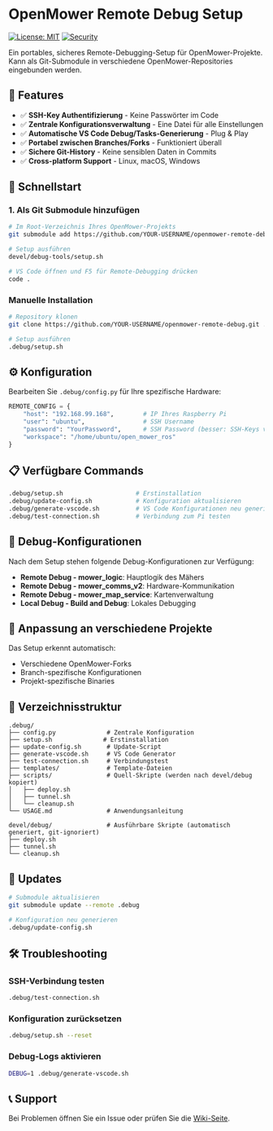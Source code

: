# OpenMower Remote Debug Setup

[![License: MIT](https://img.shields.io/badge/License-MIT-yellow.svg)](https://opensource.org/licenses/MIT)
[![Security](https://img.shields.io/badge/Security-SSH%20Keys-green.svg)](https://docs.github.com/en/authentication/connecting-to-github-with-ssh)

Ein portables, sicheres Remote-Debugging-Setup für OpenMower-Projekte. Kann als Git-Submodule in verschiedene OpenMower-Repositories eingebunden werden.

## 🎯 Features

- ✅ **SSH-Key Authentifizierung** - Keine Passwörter im Code
- ✅ **Zentrale Konfigurationsverwaltung** - Eine Datei für alle Einstellungen  
- ✅ **Automatische VS Code Debug/Tasks-Generierung** - Plug & Play
- ✅ **Portabel zwischen Branches/Forks** - Funktioniert überall
- ✅ **Sichere Git-History** - Keine sensiblen Daten in Commits
- ✅ **Cross-platform Support** - Linux, macOS, Windows

## 🚀 Schnellstart

### 1. Als Git Submodule hinzufügen

```bash
# Im Root-Verzeichnis Ihres OpenMower-Projekts
git submodule add https://github.com/YOUR-USERNAME/openmower-remote-debug.git devel/debug-tools

# Setup ausführen
devel/debug-tools/setup.sh

# VS Code öffnen und F5 für Remote-Debugging drücken
code .
```

### Manuelle Installation

```bash
# Repository klonen
git clone https://github.com/YOUR-USERNAME/openmower-remote-debug.git .debug

# Setup ausführen
.debug/setup.sh
```

## ⚙️ Konfiguration

Bearbeiten Sie `.debug/config.py` für Ihre spezifische Hardware:

```python
REMOTE_CONFIG = {
    "host": "192.168.99.168",        # IP Ihres Raspberry Pi
    "user": "ubuntu",                # SSH Username
    "password": "YourPassword",      # SSH Password (besser: SSH-Keys verwenden)
    "workspace": "/home/ubuntu/open_mower_ros"
}
```

## 📋 Verfügbare Commands

```bash
.debug/setup.sh                    # Erstinstallation
.debug/update-config.sh            # Konfiguration aktualisieren
.debug/generate-vscode.sh          # VS Code Konfigurationen neu generieren
.debug/test-connection.sh          # Verbindung zum Pi testen
```

## 🐛 Debug-Konfigurationen

Nach dem Setup stehen folgende Debug-Konfigurationen zur Verfügung:

- **Remote Debug - mower_logic**: Hauptlogik des Mähers
- **Remote Debug - mower_comms_v2**: Hardware-Kommunikation
- **Remote Debug - mower_map_service**: Kartenverwaltung
- **Local Debug - Build and Debug**: Lokales Debugging

## 🔧 Anpassung an verschiedene Projekte

Das Setup erkennt automatisch:
- Verschiedene OpenMower-Forks
- Branch-spezifische Konfigurationen
- Projekt-spezifische Binaries

## 📁 Verzeichnisstruktur

```
.debug/
├── config.py              # Zentrale Konfiguration
├── setup.sh              # Erstinstallation
├── update-config.sh       # Update-Script
├── generate-vscode.sh     # VS Code Generator
├── test-connection.sh     # Verbindungstest
├── templates/             # Template-Dateien
├── scripts/               # Quell-Skripte (werden nach devel/debug kopiert)
│   ├── deploy.sh
│   ├── tunnel.sh
│   └── cleanup.sh
└── USAGE.md               # Anwendungsanleitung

devel/debug/               # Ausführbare Skripte (automatisch generiert, git-ignoriert)
├── deploy.sh
├── tunnel.sh
└── cleanup.sh
```

## 🔄 Updates

```bash
# Submodule aktualisieren
git submodule update --remote .debug

# Konfiguration neu generieren
.debug/update-config.sh
```

## 🛠️ Troubleshooting

### SSH-Verbindung testen
```bash
.debug/test-connection.sh
```

### Konfiguration zurücksetzen
```bash
.debug/setup.sh --reset
```

### Debug-Logs aktivieren
```bash
DEBUG=1 .debug/generate-vscode.sh
```

## 📞 Support

Bei Problemen öffnen Sie ein Issue oder prüfen Sie die [Wiki-Seite](https://github.com/YOUR-USERNAME/openmower-remote-debug/wiki).
